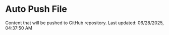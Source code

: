 # Auto Push File

Content that will be pushed to GitHub repository.
Last updated: 06/28/2025, 04:37:50 AM